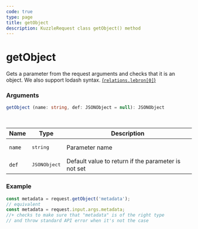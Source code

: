 ```yaml
---
code: true
type: page
title: getObject
description: KuzzleRequest class getObject() method
---
```


# getObject

<SinceBadge version="2.11.0" />

Gets a parameter from the request arguments and checks that it is an object.
We also support lodash syntax. [(```relations.lebron[0]```)](https://lodash.com/docs/4.17.15#get)

### Arguments

```ts
getObject (name: string, def: JSONObject = null): JSONObject
```

</br>

| Name   | Type              | Description    |
|--------|-------------------|----------------|
| `name` | <pre>string</pre> | Parameter name |
| `def` | <pre>JSONObject</pre> | Default value to return if the parameter is not set |


### Example

```ts
const metadata = request.getObject('metadata');
// equivalent
const metadata = request.input.args.metadata;
//+ checks to make sure that "metadata" is of the right type
// and throw standard API error when it's not the case
```
